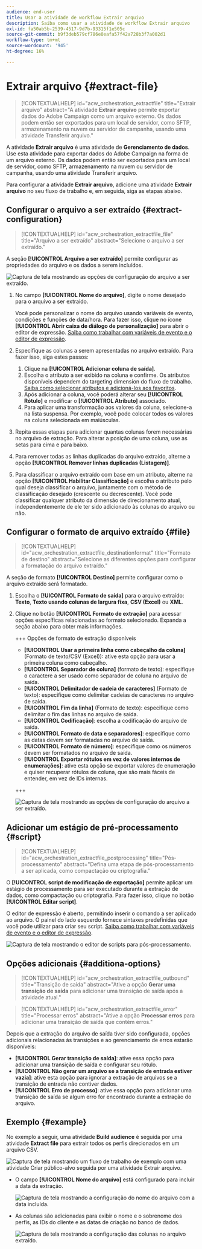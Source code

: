 ```yaml
---
audience: end-user
title: Usar a atividade de workflow Extrair arquivo
description: Saiba como usar a atividade de workflow Extrair arquivo
exl-id: fa50ab5b-2539-4517-9d7b-93315f1e505c
source-git-commit: b9f3deb579cf786e0eafa57f42a728b3f7a002d1
workflow-type: tm+mt
source-wordcount: '945'
ht-degree: 16%

---
```


# Extrair arquivo {#extract-file}

>[!CONTEXTUALHELP]
>id="acw_orchestration_extractfile"
>title="Extrair arquivo"
>abstract="A atividade **Extrair arquivo** permite exportar dados do Adobe Campaign como um arquivo externo. Os dados podem então ser exportados para um local de servidor, como SFTP, armazenamento na nuvem ou servidor de campanha, usando uma atividade Transferir arquivo."

A atividade **Extrair arquivo** é uma atividade de **Gerenciamento de dados**. Use esta atividade para exportar dados do Adobe Campaign na forma de um arquivo externo. Os dados podem então ser exportados para um local de servidor, como SFTP, armazenamento na nuvem ou servidor de campanha, usando uma atividade Transferir arquivo.

Para configurar a atividade **Extrair arquivo**, adicione uma atividade **Extrair arquivo** no seu fluxo de trabalho e, em seguida, siga as etapas abaixo.

## Configurar o arquivo a ser extraído {#extract-configuration}

>[!CONTEXTUALHELP]
>id="acw_orchestration_extractfile_file"
>title="Arquivo a ser extraído"
>abstract="Selecione o arquivo a ser extraído."

A seção **[!UICONTROL Arquivo a ser extraído]** permite configurar as propriedades do arquivo e os dados a serem incluídos.

![Captura de tela mostrando as opções de configuração do arquivo a ser extraído.](../assets/extract-file-file.png)

1. No campo **[!UICONTROL Nome do arquivo]**, digite o nome desejado para o arquivo a ser extraído.

   Você pode personalizar o nome do arquivo usando variáveis de evento, condições e funções de data/hora. Para fazer isso, clique no ícone **[!UICONTROL Abrir caixa de diálogo de personalização]** para abrir o editor de expressão. [Saiba como trabalhar com variáveis de evento e o editor de expressão](../event-variables.md).

1. Especifique as colunas a serem apresentadas no arquivo extraído. Para fazer isso, siga estes passos:

   1. Clique na **[!UICONTROL Adicionar coluna de saída]**.
   1. Escolha o atributo a ser exibido na coluna e confirme. Os atributos disponíveis dependem do targeting dimension do fluxo de trabalho. [Saiba como selecionar atributos e adicioná-los aos favoritos](../../get-started/attributes.md).
   1. Após adicionar a coluna, você poderá alterar seu **[!UICONTROL Rótulo]** e modificar o **[!UICONTROL Atributo]** associado.
   1. Para aplicar uma transformação aos valores da coluna, selecione-a na lista suspensa. Por exemplo, você pode colocar todos os valores na coluna selecionada em maiúsculas.

1. Repita essas etapas para adicionar quantas colunas forem necessárias no arquivo de extração. Para alterar a posição de uma coluna, use as setas para cima e para baixo.

1. Para remover todas as linhas duplicadas do arquivo extraído, alterne a opção **[!UICONTROL Remover linhas duplicadas (Listagem)]**.

1. Para classificar o arquivo extraído com base em um atributo, alterne na opção **[!UICONTROL Habilitar Classificação]** e escolha o atributo pelo qual deseja classificar o arquivo, juntamente com o método de classificação desejado (crescente ou decrescente). Você pode classificar qualquer atributo da dimensão de direcionamento atual, independentemente de ele ter sido adicionado às colunas do arquivo ou não.

## Configurar o formato de arquivo extraído {#file}

>[!CONTEXTUALHELP]
>id="acw_orchestration_extractfile_destinationformat"
>title="Formato de destino"
>abstract="Selecione as diferentes opções para configurar a formatação do arquivo extraído."

A seção de formato **[!UICONTROL Destino]** permite configurar como o arquivo extraído será formatado.

1. Escolha o **[!UICONTROL Formato de saída]** para o arquivo extraído: **Texto**, **Texto usando colunas de largura fixa**, **CSV (Excel)** ou **XML**.

1. Clique no botão **[!UICONTROL Formato de extração]** para acessar opções específicas relacionadas ao formato selecionado. Expanda a seção abaixo para obter mais informações.

   +++ Opções de formato de extração disponíveis

   * **[!UICONTROL Usar a primeira linha como cabeçalho da coluna]** (Formato de texto/CSV (Excel)): ative esta opção para usar a primeira coluna como cabeçalho.
   * **[!UICONTROL Separador de coluna]** (formato de texto): especifique o caractere a ser usado como separador de coluna no arquivo de saída.
   * **[!UICONTROL Delimitador de cadeia de caracteres]** (Formato de texto): especifique como delimitar cadeias de caracteres no arquivo de saída.
   * **[!UICONTROL Fim da linha]** (Formato de texto): especifique como delimitar o fim das linhas no arquivo de saída.
   * **[!UICONTROL Codificação]**: escolha a codificação do arquivo de saída.
   * **[!UICONTROL Formato de data e separadores]**: especifique como as datas devem ser formatadas no arquivo de saída.
   * **[!UICONTROL Formato de número]**: especifique como os números devem ser formatados no arquivo de saída.
   * **[!UICONTROL Exportar rótulos em vez de valores internos de enumerações]**: ative esta opção se exportar valores de enumeração e quiser recuperar rótulos de coluna, que são mais fáceis de entender, em vez de IDs internas.

   +++

   ![Captura de tela mostrando as opções de configuração do arquivo a ser extraído.](../assets/extract-file-format.png)

## Adicionar um estágio de pré-processamento {#script}

>[!CONTEXTUALHELP]
>id="acw_orchestration_extractfile_postprocessing"
>title="Pós-processamento"
>abstract="Defina uma etapa de pós-processamento a ser aplicada, como compactação ou criptografia."

O **[!UICONTROL script de modificação de exportação]** permite aplicar um estágio de processamento para ser executado durante a extração de dados, como compactação ou criptografia. Para fazer isso, clique no botão **[!UICONTROL Editar script]**.

O editor de expressão é aberto, permitindo inserir o comando a ser aplicado ao arquivo. O painel do lado esquerdo fornece sintaxes predefinidas que você pode utilizar para criar seu script. [Saiba como trabalhar com variáveis de evento e o editor de expressão](../event-variables.md).

![Captura de tela mostrando o editor de scripts para pós-processamento.](../assets/extract-file-script.png)

## Opções adicionais {#additiona-options}

>[!CONTEXTUALHELP]
>id="acw_orchestration_extractfile_outbound"
>title="Transição de saída"
>abstract="Ative a opção **Gerar uma transição de saída** para adicionar uma transição de saída após a atividade atual."

>[!CONTEXTUALHELP]
>id="acw_orchestration_extractfile_error"
>title="Processar erros"
>abstract="Ative a opção **Processar erros** para adicionar uma transição de saída que contém erros."

Depois que a extração do arquivo de saída tiver sido configurada, opções adicionais relacionadas às transições e ao gerenciamento de erros estarão disponíveis:

* **[!UICONTROL Gerar transição de saída]**: ative essa opção para adicionar uma transição de saída e configurar seu rótulo.
* **[!UICONTROL Não gerar um arquivo se a transição de entrada estiver vazia]**: ative esta opção para ignorar a extração de arquivos se a transição de entrada não contiver dados.
* **[!UICONTROL Erro de processo]**: ative essa opção para adicionar uma transição de saída se algum erro for encontrado durante a extração do arquivo.

## Exemplo {#example}

No exemplo a seguir, uma atividade **Build audience** é seguida por uma atividade **Extract file** para extrair todos os perfis direcionados em um arquivo CSV.

![Captura de tela mostrando um fluxo de trabalho de exemplo com uma atividade Criar público-alvo seguida por uma atividade Extrair arquivo.](../assets/extract-file-example.png)

* O campo **[!UICONTROL Nome do arquivo]** está configurado para incluir a data da extração.

  ![Captura de tela mostrando a configuração do nome do arquivo com a data incluída.](../assets/extract-file-example-name.png)

* As colunas são adicionadas para exibir o nome e o sobrenome dos perfis, as IDs do cliente e as datas de criação no banco de dados.

  ![Captura de tela mostrando a configuração das colunas no arquivo extraído.](../assets/extract-file-example-columns.png)